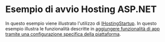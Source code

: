 # <a name="aspnet-hosting-startup-sample"></a>Esempio di avvio Hosting ASP.NET

In questo esempio viene illustrato l'utilizzo di [IHostingStartup](https://docs.microsoft.com/dotnet/api/microsoft.aspnetcore.hosting.ihostingstartup). In questo esempio illustra le funzionalità descritte in [aggiungere funzionalità di app tramite una configurazione specifica della piattaforma](https://docs.microsoft.com/aspnet/core/host-and-deploy/platform-specific-configuration).
